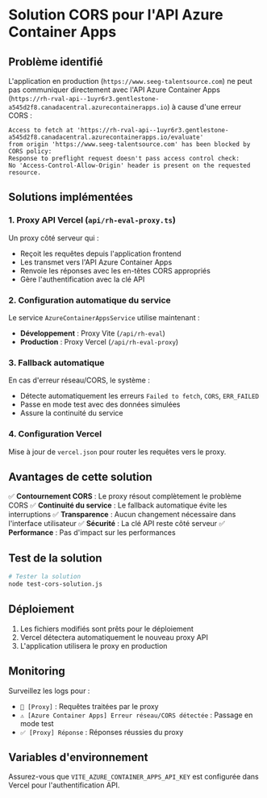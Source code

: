 # Solution CORS pour l'API Azure Container Apps

## Problème identifié

L'application en production (`https://www.seeg-talentsource.com`) ne peut pas communiquer directement avec l'API Azure Container Apps (`https://rh-rval-api--1uyr6r3.gentlestone-a545d2f8.canadacentral.azurecontainerapps.io`) à cause d'une erreur CORS :

```
Access to fetch at 'https://rh-rval-api--1uyr6r3.gentlestone-a545d2f8.canadacentral.azurecontainerapps.io/evaluate' 
from origin 'https://www.seeg-talentsource.com' has been blocked by CORS policy: 
Response to preflight request doesn't pass access control check: 
No 'Access-Control-Allow-Origin' header is present on the requested resource.
```

## Solutions implémentées

### 1. Proxy API Vercel (`api/rh-eval-proxy.ts`)

Un proxy côté serveur qui :
- Reçoit les requêtes depuis l'application frontend
- Les transmet vers l'API Azure Container Apps
- Renvoie les réponses avec les en-têtes CORS appropriés
- Gère l'authentification avec la clé API

### 2. Configuration automatique du service

Le service `AzureContainerAppsService` utilise maintenant :
- **Développement** : Proxy Vite (`/api/rh-eval`)
- **Production** : Proxy Vercel (`/api/rh-eval-proxy`)

### 3. Fallback automatique

En cas d'erreur réseau/CORS, le système :
- Détecte automatiquement les erreurs `Failed to fetch`, `CORS`, `ERR_FAILED`
- Passe en mode test avec des données simulées
- Assure la continuité du service

### 4. Configuration Vercel

Mise à jour de `vercel.json` pour router les requêtes vers le proxy.

## Avantages de cette solution

✅ **Contournement CORS** : Le proxy résout complètement le problème CORS
✅ **Continuité du service** : Le fallback automatique évite les interruptions
✅ **Transparence** : Aucun changement nécessaire dans l'interface utilisateur
✅ **Sécurité** : La clé API reste côté serveur
✅ **Performance** : Pas d'impact sur les performances

## Test de la solution

```bash
# Tester la solution
node test-cors-solution.js
```

## Déploiement

1. Les fichiers modifiés sont prêts pour le déploiement
2. Vercel détectera automatiquement le nouveau proxy API
3. L'application utilisera le proxy en production

## Monitoring

Surveillez les logs pour :
- `🔄 [Proxy]` : Requêtes traitées par le proxy
- `⚠️ [Azure Container Apps] Erreur réseau/CORS détectée` : Passage en mode test
- `✅ [Proxy] Réponse` : Réponses réussies du proxy

## Variables d'environnement

Assurez-vous que `VITE_AZURE_CONTAINER_APPS_API_KEY` est configurée dans Vercel pour l'authentification API.